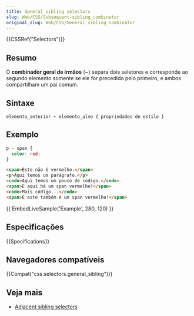 ```yaml
---
title: General sibling selectors
slug: Web/CSS/Subsequent-sibling_combinator
original_slug: Web/CSS/General_sibling_combinator
---
```


{{CSSRef("Selectors")}}

## Resumo

O **combinador geral de irmãos** (\~) separa dois seletores e corresponde ao segundo elemento somente se ele for precedido pelo primeiro, e ambos compartilham um pai comum.

## Sintaxe

```
elemento_anterior ~ elemento_alvo { propriedades de estilo }
```

## Exemplo

```css
p ~ span {
  color: red;
}
```

```html
<span>Este não é vermelho.</span>
<p>Aqui temos um parágrafo.</p>
<code>Aqui temos um pouco de código.</code>
<span>E aqui há um span vermelho!</span>
<code>Mais código...</code>
<span>E este também é um span vermelho!</span>
```

{{ EmbedLiveSample('Example', 280, 120) }}

## Especificações

{{Specifications}}

## Navegadores compatíveis

{{Compat("css.selectors.general_sibling")}}

## Veja mais

- [Adjacent sibling selectors](/pt-BR/docs/Web/CSS/Adjacent_sibling_selectors)
